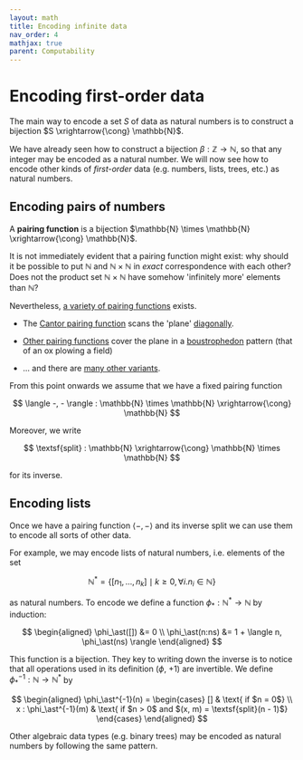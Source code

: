 ```yaml
---
layout: math
title: Encoding infinite data
nav_order: 4
mathjax: true
parent: Computability
---
```


# Encoding first-order data

The main way to encode a set $S$ of data as natural numbers is to construct a bijection $S \xrightarrow{\cong} \mathbb{N}$.

We have already seen how to construct a bijection $\beta : \mathbb{Z} \to
\mathbb{N}$, so that any integer may be encoded as a natural number. We will now
see how to encode other kinds of _first-order_ data (e.g. numbers, lists, trees,
etc.) as natural numbers.

## Encoding pairs of numbers

A __pairing function__ is a bijection $\mathbb{N} \times \mathbb{N}
\xrightarrow{\cong} \mathbb{N}$.

It is not immediately evident that a pairing function might exist: why should
it be possible to put $\mathbb{N}$ and $\mathbb{N} \times \mathbb{N}$ in
*exact* correspondence with each other? Does not the product set $\mathbb{N}
\times \mathbb{N}$ have somehow 'infinitely more' elements than $\mathbb{N}$?

Nevertheless, [a variety of pairing
functions](https://en.wikipedia.org/wiki/Pairing_function) exists.

* The [Cantor pairing
  function](https://en.wikipedia.org/wiki/Pairing_function#Cantor_pairing_function)
  scans the 'plane'
  [diagonally](https://en.wikipedia.org/wiki/Pairing_function#/media/File:Cantor's_Pairing_Function.svg).

* [Other pairing functions](https://en.wikipedia.org/wiki/Pairing_function#/media/File:Diagonal_argument.svg) cover the plane in a [boustrophedon](https://en.wikipedia.org/wiki/Boustrophedon) pattern (that of an ox plowing a field)

* ... and there are [many other variants](https://mathworld.wolfram.com/PairingFunction.html).

From this point onwards we assume that we have a fixed pairing function

$$
  \langle -, - \rangle : \mathbb{N} \times \mathbb{N} \xrightarrow{\cong} \mathbb{N}
$$

Moreover, we write

$$
  \textsf{split} : \mathbb{N} \xrightarrow{\cong} \mathbb{N} \times \mathbb{N}
$$

for its inverse.

## Encoding lists

Once we have a pairing function $\langle -, - \rangle$ and its inverse
$\textsf{split}$ we can use them to encode all sorts of other data.

For example, we may encode lists of natural numbers, i.e. elements of the set

$$
  \mathbb{N}^\ast = \{ [n_1, \dots, n_k] \mid k \geq 0, \forall i. n_i \in \mathbb{N} \}
$$

as natural numbers. To encode we define a function $\phi_\ast :
\mathbb{N}^\ast \to \mathbb{N}$ by induction:

$$
  \begin{aligned}
    \phi_\ast([])   &= 0 \\
    \phi_\ast(n:ns) &= 1 + \langle n, \phi_\ast(ns) \rangle
  \end{aligned}
$$

This function is a bijection. They key to writing down the inverse is to
notice that all operations used in its definition ($\phi$, $+1$) are
invertible. We define $\phi_\ast^{-1} : \mathbb{N} \to \mathbb{N}^\ast$ by

$$
  \begin{aligned}
    \phi_\ast^{-1}(n) = \begin{cases}
      []                     & \text{ if $n = 0$} \\
      x : \phi_\ast^{-1}(m) & \text{ if $n > 0$ and $(x, m) = \textsf{split}(n - 1)$}
    \end{cases}
  \end{aligned}
$$

Other algebraic data types (e.g. binary trees) may be encoded as natural numbers
by following the same pattern.